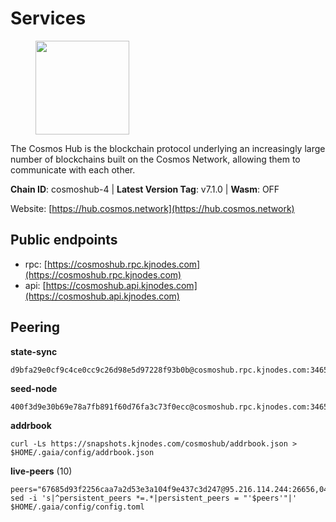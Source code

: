 # Services

<figure><img src="https://raw.githubusercontent.com/kj89/testnet_manuals/main/pingpub/logos/cosmoshub.png" width="150" alt=""><figcaption></figcaption></figure>

The Cosmos Hub is the blockchain protocol underlying an  increasingly large number of blockchains built on the  Cosmos Network, allowing them to communicate with each other.

**Chain ID**: cosmoshub-4 | **Latest Version Tag**: v7.1.0 | **Wasm**: OFF

Website: [https://hub.cosmos.network](https://hub.cosmos.network)


## Public endpoints

* rpc: [https://cosmoshub.rpc.kjnodes.com](https://cosmoshub.rpc.kjnodes.com)
* api: [https://cosmoshub.api.kjnodes.com](https://cosmoshub.api.kjnodes.com)

## Peering

**state-sync**

```
d9bfa29e0cf9c4ce0cc9c26d98e5d97228f93b0b@cosmoshub.rpc.kjnodes.com:34656
```

**seed-node**

```
400f3d9e30b69e78a7fb891f60d76fa3c73f0ecc@cosmoshub.rpc.kjnodes.com:34659
```

**addrbook**
```
curl -Ls https://snapshots.kjnodes.com/cosmoshub/addrbook.json > $HOME/.gaia/config/addrbook.json
```

**live-peers** (10)
```
peers="67685d93f2256caa7a2d53e3a104f9e437c3d247@95.216.114.244:26656,048df13c071752e7d84ecb3d1b44e91ef43dd1b1@51.79.176.203:26656,84cc83cd09a974a234a3fdb5bb4fd46fd856f8ec@142.132.135.239:26656,d9bfa29e0cf9c4ce0cc9c26d98e5d97228f93b0b@65.109.88.38:34656,8dc4fd0007c74bdf4b7ee1e5a3ab68161cc8f845@142.132.208.213:26656,3c7cad4154967a294b3ba1cc752e40e8779640ad@84.201.128.115:26656,993d38129fcb402cb9733a0f6a9798f6d1a8f8ed@15.235.51.48:26656,989f4e22208c3a77bd8b550ce68d8ad23e5bdda7@18.222.251.112:26656,e0ab6c5cc86959853f499236b8297344802ac5f4@5.161.139.201:26656,27ad834c62dbefc5beb74be7575515927bd07c58@193.176.85.151:26656"
sed -i 's|^persistent_peers *=.*|persistent_peers = "'$peers'"|' $HOME/.gaia/config/config.toml
```
